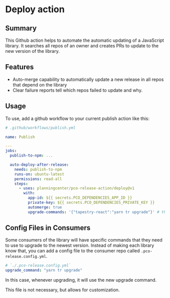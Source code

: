 # Deploy action

## Summary

This Github action helps to automate the automatic updating of a JavaScript library.
It searches all repos of an owner and creates PRs to update to the new version of the library.

## Features

- Auto-merge capability to automatically update a new release in all repos that depend on the library
- Clear failure reports tell which repos failed to update and why.

## Usage

To use, add a github workflow to your current publish action like this:

```yml
# .github/workflows/publish.yml

name: Publish

---
jobs:
  publish-to-npm: ...

  auto-deploy-after-release:
    needs: publish-to-npm
    runs-on: ubuntu-latest
    permissions: read-all
    steps:
      - uses: planningcenter/pco-release-action/deploy@v1
        with:
          app-id: ${{ secrets.PCO_DEPENDENCIES_APP_ID }}
          private-key: ${{ secrets.PCO_DEPENDENCIES_PRIVATE_KEY }}
          automerge: true
          upgrade-commands: '{"tapestry-react":"yarn tr upgrade"}' # this is assuming that you're upgrading
```

## Config Files in Consumers

Some consumers of the library will have specific commands that they need to use to upgrade to the newest version. Instead of making each library know that, you can add a config file to the consumer repo called `.pco-release.config.yml`.

```yml
# `./.pco-release.config.yml`
upgrade_command: "yarn tr upgrade"
```

In this case, whenever upgrading, it will use the new upgrade command.

This file is not necessary, but allows for customization.
